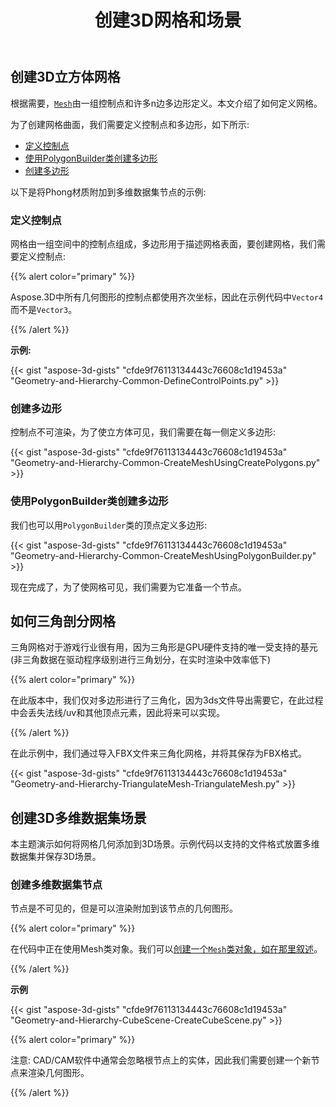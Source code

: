 ﻿---
title: 创建3D网格和场景
type: docs
weight: 10
url: /zh/python-net/create-3d-mesh-and-scene/
description: 网格由一组控制点和根据需要的许多n边多边形定义。本文介绍了如何定义网格。
---
## **创建3D立方体网格**
根据需要，[`Mesh`](https://reference.aspose.com/3d/net/aspose.threed.entities/mesh)由一组控制点和许多n边多边形定义。本文介绍了如何定义网格。

为了创建网格曲面，我们需要定义控制点和多边形，如下所示:

- [定义控制点](/3d/zh/python-net/create-3d-mesh-and-scene/)
- [使用PolygonBuilder类创建多边形](/3d/zh/python-net/create-3d-mesh-and-scene/)
- [创建多边形](/3d/zh/python-net/create-3d-mesh-and-scene/)

以下是将Phong材质附加到多维数据集节点的示例:
### **定义控制点**
网格由一组空间中的控制点组成，多边形用于描述网格表面，要创建网格，我们需要定义控制点:

{{% alert color="primary" %}}

Aspose.3D中所有几何图形的控制点都使用齐次坐标，因此在示例代码中`Vector4`而不是`Vector3`。

{{% /alert %}}

**示例:**

{{< gist "aspose-3d-gists" "cfde9f76113134443c76608c1d19453a" "Geometry-and-Hierarchy-Common-DefineControlPoints.py" >}}


### **创建多边形**
控制点不可渲染，为了使立方体可见，我们需要在每一侧定义多边形:

{{< gist "aspose-3d-gists" "cfde9f76113134443c76608c1d19453a" "Geometry-and-Hierarchy-Common-CreateMeshUsingCreatePolygons.py" >}}


### **使用PolygonBuilder类创建多边形**
我们也可以用`PolygonBuilder`类的顶点定义多边形:

{{< gist "aspose-3d-gists" "cfde9f76113134443c76608c1d19453a" "Geometry-and-Hierarchy-Common-CreateMeshUsingPolygonBuilder.py" >}}

现在完成了，为了使网格可见，我们需要为它准备一个节点。
## **如何三角剖分网格**
三角网格对于游戏行业很有用，因为三角形是GPU硬件支持的唯一受支持的基元 (非三角数据在驱动程序级别进行三角划分，在实时渲染中效率低下)

{{% alert color="primary" %}}

在此版本中，我们仅对多边形进行了三角化，因为3ds文件导出需要它，在此过程中会丢失法线/uv和其他顶点元素，因此将来可以实现。

{{% /alert %}}

在此示例中，我们通过导入FBX文件来三角化网格，并将其保存为FBX格式。

{{< gist "aspose-3d-gists" "cfde9f76113134443c76608c1d19453a" "Geometry-and-Hierarchy-TriangulateMesh-TriangulateMesh.py" >}}
## **创建3D多维数据集场景**
本主题演示如何将网格几何添加到3D场景。示例代码以支持的文件格式放置多维数据集并保存3D场景。
### **创建多维数据集节点**
节点是不可见的，但是可以渲染附加到该节点的几何图形。

{{% alert color="primary" %}}

在代码中正在使用Mesh类对象。我们可以[创建一个`Mesh`类对象，如在那里叙述](https://docs.aspose.com/3d/python-net/create-3d-mesh-and-scene/#create-a-3d-cube-mesh)。

{{% /alert %}}

**示例**

{{< gist "aspose-3d-gists" "cfde9f76113134443c76608c1d19453a" "Geometry-and-Hierarchy-CubeScene-CreateCubeScene.py" >}}

{{% alert color="primary" %}}

注意: CAD/CAM软件中通常会忽略根节点上的实体，因此我们需要创建一个新节点来渲染几何图形。

{{% /alert %}}
